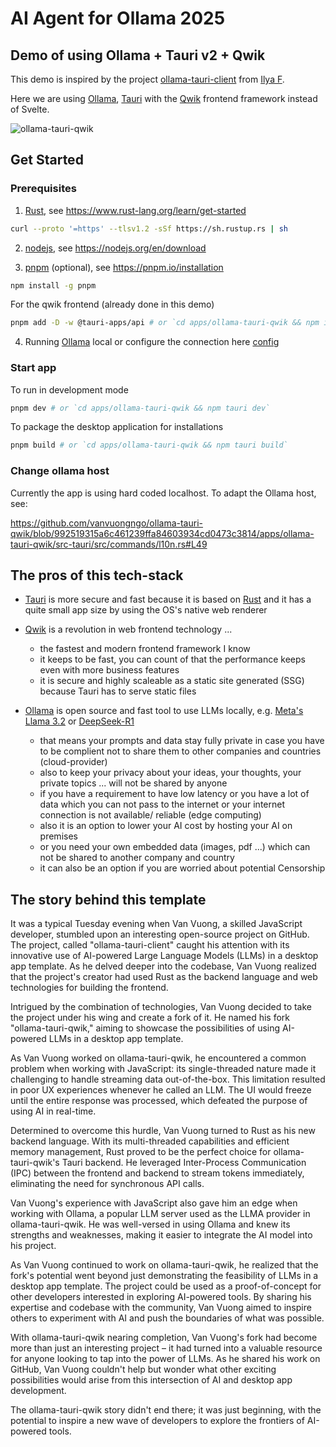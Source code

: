 # AI Agent for Ollama 2025

## Demo of using Ollama + Tauri v2 + Qwik

This demo is inspired by the project [ollama-tauri-client](https://github.com/elijahmg/ollama-tauri-client) from [Ilya F](https://github.com/elijahmg).

Here we are using [Ollama](https://ollama.com/), [Tauri](https://tauri.app/) with the [Qwik](https://qwik.dev/) frontend framework instead of Svelte.

![ollama-tauri-qwik](https://github.com/user-attachments/assets/829eb474-6e6c-4e39-9ea2-b1feb9d24ae6)


## Get Started

### Prerequisites

1. [Rust](https://www.rust-lang.org/), see https://www.rust-lang.org/learn/get-started

```sh
curl --proto '=https' --tlsv1.2 -sSf https://sh.rustup.rs | sh
```

2. [nodejs](https://nodejs.org/), see https://nodejs.org/en/download

3. [pnpm](https://pnpm.io/installation) (optional), see https://pnpm.io/installation

```sh
npm install -g pnpm
```

For the qwik frontend (already done in this demo)
```sh
pnpm add -D -w @tauri-apps/api # or `cd apps/ollama-tauri-qwik && npm i -D @tauri-apps/api` 
```

4. Running [Ollama](https://ollama.com/) local or configure the connection here [config](https://github.com/vanvuongngo/ollama-tauri-qwik/blob/1a1713bd3bb21442e9b00acbaeea445e8ecc9fff/apps/ollama-tauri-qwik/src-tauri/src/commands/l10n.rs#L49)

### Start app

To run in development mode

```sh
pnpm dev # or `cd apps/ollama-tauri-qwik && npm tauri dev`
```

To package the desktop application for installations

```sh
pnpm build # or `cd apps/ollama-tauri-qwik && npm tauri build`
```

### Change ollama host

Currently the app is using hard coded localhost. To adapt the Ollama host, see:

https://github.com/vanvuongngo/ollama-tauri-qwik/blob/992519315a6c461239ffa84603934cd0473c3814/apps/ollama-tauri-qwik/src-tauri/src/commands/l10n.rs#L49

## The pros of this tech-stack

- [Tauri](https://tauri.app/) is more secure and fast because it is based on [Rust](https://www.rust-lang.org/) and it has a quite small app size by using the OS's native web renderer

- [Qwik](https://qwik.dev/) is a revolution in web frontend technology ...
  - the fastest and modern frontend framework I know
  - it keeps to be fast, you can count of that the performance keeps even with more business features
  - it is secure and highly scaleable as a static site generated (SSG) because Tauri has to serve static files

- [Ollama](https://ollama.com/) is open source and fast tool to use LLMs locally, e.g. [Meta's Llama 3.2](https://ollama.com/library/llama3.2) or [DeepSeek-R1](https://ollama.com/library/deepseek-r1)
  - that means your prompts and data stay fully private in case you have to be complient not to share them to other companies and countries (cloud-provider)
  - also to keep your privacy about your ideas, your thoughts, your private topics ... will not be shared by anyone
  - if you have a requirement to have low latency or you have a lot of data which you can not pass to the internet or your internet connection is not available/ reliable (edge computing)
  - also it is an option to lower your AI cost by hosting your AI on premises
  - or you need your own embedded data (images, pdf ...) which can not be shared to another company and country 
  - it can also be an option if you are worried about potential Censorship

## The story behind this template

It was a typical Tuesday evening when Van Vuong, a skilled JavaScript developer, stumbled upon an 
interesting open-source project on GitHub. The project, called "ollama-tauri-client" caught his 
attention with its innovative use of AI-powered Large Language Models (LLMs) in a desktop app 
template. As he delved deeper into the codebase, Van Vuong realized that the project's creator had 
used Rust as the backend language and web technologies for building the frontend.

Intrigued by the combination of technologies, Van Vuong decided to take the project under his wing 
and create a fork of it. He named his fork "ollama-tauri-qwik," aiming to showcase the possibilities 
of using AI-powered LLMs in a desktop app template.

As Van Vuong worked on ollama-tauri-qwik, he encountered a common problem when working with JavaScript: 
its single-threaded nature made it challenging to handle streaming data out-of-the-box. This 
limitation resulted in poor UX experiences whenever he called an LLM. The UI would freeze 
until the entire response was processed, which defeated the purpose of using AI in real-time.

Determined to overcome this hurdle, Van Vuong turned to Rust as his new backend language. With its 
multi-threaded capabilities and efficient memory management, Rust proved to be the perfect 
choice for ollama-tauri-qwik's Tauri backend. He leveraged Inter-Process Communication (IPC) between 
the frontend and backend to stream tokens immediately, eliminating the need for synchronous 
API calls.

Van Vuong's experience with JavaScript also gave him an edge when working with Ollama, a popular 
LLM server used as the LLMA provider in ollama-tauri-qwik. He was well-versed in using Ollama and 
knew its strengths and weaknesses, making it easier to integrate the AI model into his 
project.

As Van Vuong continued to work on ollama-tauri-qwik, he realized that the fork's potential went beyond 
just demonstrating the feasibility of LLMs in a desktop app template. The project could be 
used as a proof-of-concept for other developers interested in exploring AI-powered tools. By 
sharing his expertise and codebase with the community, Van Vuong aimed to inspire others to 
experiment with AI and push the boundaries of what was possible.

With ollama-tauri-qwik nearing completion, Van Vuong's fork had become more than just an interesting 
project – it had turned into a valuable resource for anyone looking to tap into the power of 
LLMs. As he shared his work on GitHub, Van Vuong couldn't help but wonder what other exciting 
possibilities would arise from this intersection of AI and desktop app development.

The ollama-tauri-qwik story didn't end there; it was just beginning, with the potential to inspire a 
new wave of developers to explore the frontiers of AI-powered tools.
